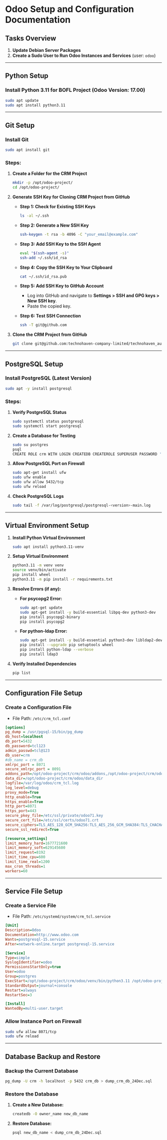 # Odoo Setup and Configuration Documentation

## Tasks Overview
1. **Update Debian Server Packages**
2. **Create a Sudo User to Run Odoo Instances and Services** (user: `odoo`)

---

## Python Setup

### Install Python 3.11 for BOFL Project (Odoo Version: 17.00)
```bash
sudo apt update
sudo apt install python3.11
```

---

## Git Setup

### Install Git
```bash
sudo apt install git
```

### Steps:

1. **Create a Folder for the CRM Project**
   ```bash
   mkdir -p /opt/odoo-project/
   cd /opt/odoo-project/
   ```

2. **Generate SSH Key for Cloning CRM Project from GitHub**

   - **Step 1: Check for Existing SSH Keys**
     ```bash
     ls -al ~/.ssh
     ```

   - **Step 2: Generate a New SSH Key**
     ```bash
     ssh-keygen -t rsa -b 4096 -C "your_email@example.com"
     ```

   - **Step 3: Add SSH Key to the SSH Agent**
     ```bash
     eval "$(ssh-agent -s)"
     ssh-add ~/.ssh/id_rsa
     ```

   - **Step 4: Copy the SSH Key to Your Clipboard**
     ```bash
     cat ~/.ssh/id_rsa.pub
     ```

   - **Step 5: Add SSH Key to GitHub Account**
     - Log into GitHub and navigate to **Settings > SSH and GPG keys > New SSH key**.
     - Paste the copied key.

   - **Step 6: Test SSH Connection**
     ```bash
     ssh -T git@github.com
     ```

3. **Clone the CRM Project from GitHub**
   ```bash
   git clone git@github.com:technohaven-company-limited/technohaven_automation.git
   ```

---

## PostgreSQL Setup

### Install PostgreSQL (Latest Version)
```bash
sudo apt -y install postgresql
```

### Steps:
1. **Verify PostgreSQL Status**
   ```bash
   sudo systemctl status postgresql
   sudo systemctl start postgresql
   ```

2. **Create a Database for Testing**
   ```bash
   sudo su postgres
   psql
   CREATE ROLE crm WITH LOGIN CREATEDB CREATEROLE SUPERUSER PASSWORD 'tc123';
   ```

3. **Allow PostgreSQL Port on Firewall**
   ```bash
   sudo apt-get install ufw
   sudo ufw enable
   sudo ufw allow 5432/tcp
   sudo ufw reload
   ```

4. **Check PostgreSQL Logs**
   ```bash
   sudo tail -f /var/log/postgresql/postgresql-<version>-main.log
   ```

---

## Virtual Environment Setup

1. **Install Python Virtual Environment**
   ```bash
   sudo apt install python3.11-venv
   ```

2. **Setup Virtual Environment**
   ```bash
   python3.11 -m venv venv
   source venv/bin/activate
   pip install wheel
   python3.11 -m pip install -r requirements.txt
   ```

3. **Resolve Errors (if any):**

   - **For psycopg2 Error:**
     ```bash
     sudo apt-get update
     sudo apt-get install -y build-essential libpq-dev python3-dev
     pip install psycopg2-binary
     pip install psycopg2
     ```

   - **For python-ldap Error:**
     ```bash
     sudo apt-get install -y build-essential python3-dev libldap2-dev libsasl2-dev libssl-dev
     pip install --upgrade pip setuptools wheel
     pip install python-ldap --verbose
     pip install ldap3
     ```

4. **Verify Installed Dependencies**
   ```bash
   pip list
   ```

---

## Configuration File Setup

### Create a Configuration File
- File Path: `/etc/crm_tcl.conf`

```ini
[options]
pg_dump = /usr/pgsql-15/bin/pg_dump
db_host=localhost
db_port=5432
db_password=tcl123
admin_passwd=tcl@123
db_user=crm
#db_name = crm_db
xmlrpc_port = 8071
secure_xmlrpc_port = 8091
addons_path=/opt/odoo-project/crm/odoo/addons,/opt/odoo-project/crm/odoo/custom
data_dir=/opt/odoo-project/crm/odoo/data_dir
logfile=/var/log/odoo/crm_tcl.log
log_level=debug
proxy_mode=True
http_enable=True
https_enable=True
http_port=8071
https_port=443
secure_pkey_file=/etc/ssl/private/odoo71.key
secure_cert_file=/etc/ssl/certs/odoo71.crt
secure_ciphers=TLS_AES_128_GCM_SHA256:TLS_AES_256_GCM_SHA384:TLS_CHACHA20_POLY1305_SHA256:ECDHE-RSA-AES128-GCM-SHA256:ECDHE-RSA-AES256-GCM-SHA384
secure_ssl_redirect=True

[resource_settings]
limit_memory_hard=1677721600
limit_memory_soft=629145600
limit_request=8192
limit_time_cpu=600
limit_time_real=1200
max_cron_threads=1
workers=60
```

---

## Service File Setup

### Create a Service File
- File Path: `/etc/systemd/system/crm_tcl.service`

```ini
[Unit]
Description=Odoo
Documentation=http://www.odoo.com
Wants=postgresql-15.service
After=network-online.target postgresql-15.service

[Service]
Type=simple
SyslogIdentifier=odoo
PermissionsStartOnly=true
User=odoo
Group=postgres
ExecStart=/opt/odoo-project/crm/odoo/venv/bin/python3.11 /opt/odoo-project/crm/odoo/odoo-bin -c /etc/crm_tcl.conf
StandardOutput=journal+console
Restart=always
RestartSec=3

[Install]
WantedBy=multi-user.target
```

### Allow Instance Port on Firewall
```bash
sudo ufw allow 8071/tcp
sudo ufw reload
```

---

## Database Backup and Restore

### Backup the Current Database
```bash
pg_dump -U crm -h localhost -p 5432 crm_db > dump_crm_db_24Dec.sql
```

### Restore the Database
1. **Create a New Database:**
   ```bash
   createdb -O owner_name new_db_name
   ```

2. **Restore Database:**
   ```bash
   psql new_db_name < dump_crm_db_24Dec.sql
   
